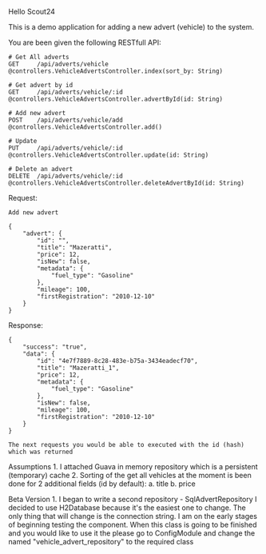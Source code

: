 Hello Scout24

This is a demo application for adding a new advert (vehicle) to the system.

You are been given the following RESTfull API:
    
    # Get All adverts
    GET     /api/adverts/vehicle            @controllers.VehicleAdvertsController.index(sort_by: String)
    
    # Get advert by id
    GET     /api/adverts/vehicle/:id        @controllers.VehicleAdvertsController.advertById(id: String)
    
    # Add new advert
    POST    /api/adverts/vehicle/add        @controllers.VehicleAdvertsController.add()
    
    # Update
    PUT     /api/adverts/vehicle/:id        @controllers.VehicleAdvertsController.update(id: String)
    
    # Delete an advert
    DELETE  /api/adverts/vehicle/:id        @controllers.VehicleAdvertsController.deleteAdvertById(id: String)

Request:
    
    Add new advert
    
    {
    	"advert": {
    		"id": "",
    		"title": "Mazeratti",
    		"price": 12,
            "isNew": false,
            "metadata": {
            	"fuel_type": "Gasoline"
            },
            "mileage": 100,
            "firstRegistration": "2010-12-10"
    	}
    }
    
Response:
    
    {
        "success": "true",
        "data": {
            "id": "4e7f7889-8c28-483e-b75a-3434eadecf70",
            "title": "Mazeratti_1",
            "price": 12,
            "metadata": {
                "fuel_type": "Gasoline"
            },
            "isNew": false,
            "mileage": 100,
            "firstRegistration": "2010-12-10"
        }
    }
    
    The next requests you would be able to executed with the id (hash) which was returned


Assumptions
    1.  I attached Guava in memory repository which is a persistent (temporary) cache
    2.  Sorting of the get all vehicles at the moment is been done for 2 additional fields (id by default):
        a.  title
        b.  price
        
Beta Version
    1.  I began to write a second repository - SqlAdvertRepository
        I decided to use H2Database because it's the easiest one to change. 
        The only thing that will change is the connection string.
        I am on the early stages of beginning testing the component.
        When this class is going to be finished and you would like to use it the please go to ConfigModule
        and change the named "vehicle_advert_repository" to the required class  
